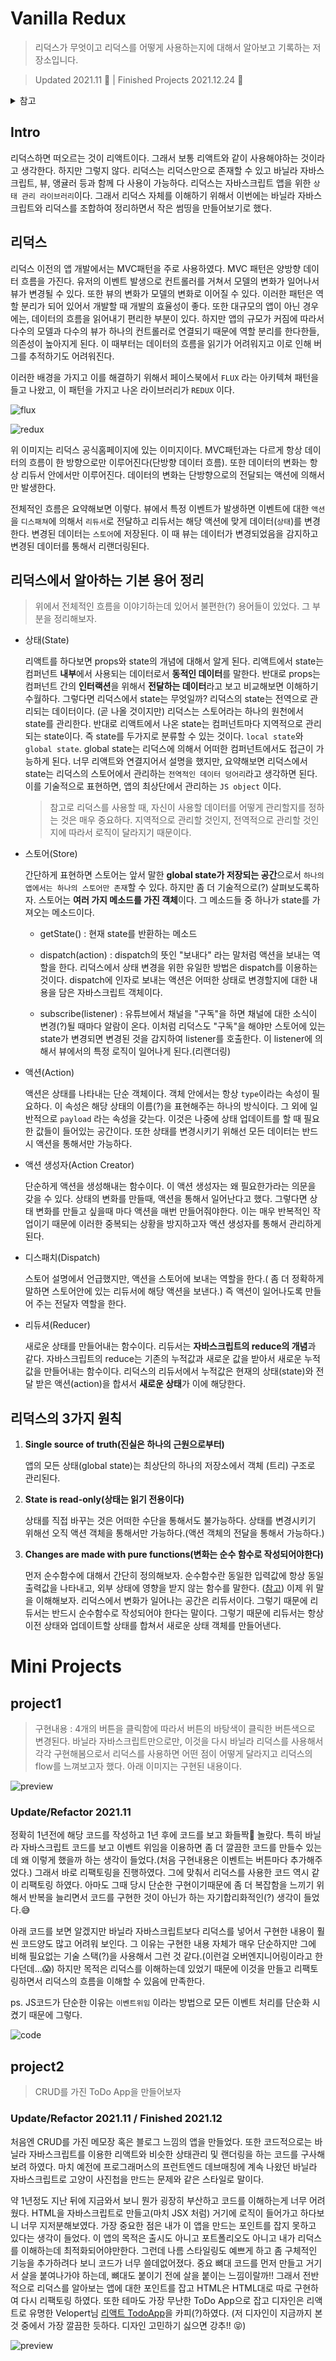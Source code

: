 # Vanilla Redux

> 리덕스가 무엇이고 리덕스를 어떻게 사용하는지에 대해서 알아보고 기록하는 저장소입니다.

> Updated 2021.11 🚀 | Finished Projects 2021.12.24 🥳

<details>
<summary>참고</summary>

- 📺 [생활코딩 리덕스](https://opentutorials.org/module/4078)

- 📗 [리덕스 공식 홈페이지](https://ko.redux.js.org/)

- 🗒 [리덕스(Redux)는 왜 쓰는 건데⁉](https://medium.com/@wooder2050/%EB%A6%AC%EB%8D%95%EC%8A%A4-redux-%EB%8A%94-%EC%99%9C-%EC%93%B0%EB%8A%94-%EA%B1%B4%EB%8D%B0-2eaafce30f27)

- 📕 [리액트를 다루는 기술](https://thebook.io/080203/ch16-01/)

</details>

## Intro

리덕스하면 떠오르는 것이 리액트이다. 그래서 보통 리액트와 같이 사용해야하는 것이라고 생각한다. 하지만 그렇지 않다. 리덕스는 리덕스만으로 존재할 수 있고 바닐라 자바스크립트, 뷰, 앵귤러 등과 함께 다 사용이 가능하다. 리덕스는 자바스크립트 앱을 위한 `상태 관리 라이브러리`이다. 그래서 리덕스 자체를 이해하기 위해서 이번에는 바닐라 자바스크립트와 리덕스를 조합하여 정리하면서 작은 썸띵을 만들어보기로 했다.

## 리덕스

리덕스 이전의 앱 개발에서는 MVC패턴을 주로 사용하였다. MVC 패턴은 양방향 데이터 흐름을 가진다. 유저의 이벤트 발생으로 컨트롤러를 거쳐서 모델의 변화가 일어나서 뷰가 변경될 수 있다. 또한 뷰의 변화가 모델의 변화로 이어질 수 있다. 이러한 패턴은 역할 분리가 되어 있어서 개발할 때 개발의 효율성이 좋다. 또한 대규모의 앱이 아닌 경우에는, 데이터의 흐름을 읽어내기 편리한 부분이 있다. 하지만 앱의 규모가 커짐에 따라서 다수의 모델과 다수의 뷰가 하나의 컨트롤러로 연결되기 때문에 역할 분리를 한다한들, 의존성이 높아지게 된다. 이 때부터는 데이터의 흐름을 읽기가 어려워지고 이로 인해 버그를 추적하기도 어려워진다.

이러한 배경을 가지고 이를 해결하기 위해서 페이스북에서 `FLUX` 라는 아키텍쳐 패턴을 들고 나왔고, 이 패턴을 가지고 나온 라이브러리가 `REDUX` 이다.

![flux](https://miro.medium.com/max/700/1*pgxTL69KXTYjupzGO015Ew.png)

![redux](https://ko.redux.js.org/assets/images/ReduxDataFlowDiagram-49fa8c3968371d9ef6f2a1486bd40a26.gif)

위 이미지는 리덕스 공식홈페이지에 있는 이미지이다. MVC패턴과는 다르게 항상 데이터의 흐름이 한 방향으로만 이루어진다(단방향 데이터 흐름). 또한 데이터의 변화는 항상 리듀서 안에서만 이루어진다. 데이터의 변화는 단방향으로의 전달되는 액션에 의해서만 발생한다.

전체적인 흐름은 요약해보면 이렇다. 뷰에서 특정 이벤트가 발생하면 이벤트에 대한 `액션`을 `디스패쳐`에 의해서 `리듀서`로 전달하고 리듀서는 해당 액션에 맞게 데이터(`상태`)를 변경한다. 변경된 데이터는 `스토어`에 저장된다. 이 때 뷰는 데이터가 변경되었음을 감지하고 변경된 데이터를 통해서 리랜더링된다.

## 리덕스에서 알아하는 기본 용어 정리

> 위에서 전체적인 흐름을 이야기하는데 있어서 불편한(?) 용어들이 있었다. 그 부분을 정리해보자.

- 상태(State)

  리액트를 하다보면 props와 state의 개념에 대해서 알게 된다. 리액트에서 state는 컴퍼넌트 **내부**에서 사용되는 데이터로서 **동적인 데이터**를 말한다. 반대로 props는 컴퍼넌트 간의 **인터랙션**을 위해서 **전달하는 데이터**라고 보고 비교해보면 이해하기 수월하다. 그렇다면 리덕스에서 state는 무엇일까? 리덕스의 state는 전역으로 관리되는 데이터이다. (곧 나올 것이지만) 리덕스는 스토어라는 하나의 원천에서 state를 관리한다. 반대로 리액트에서 나온 state는 컴퍼넌트마다 지역적으로 관리되는 state이다. 즉 state를 두가지로 분류할 수 있는 것이다. `local state`와 `global state`. global state는 리덕스에 의해서 어떠한 컴퍼넌트에서도 접근이 가능하게 된다. 너무 리액트와 연결지어서 설명을 했지만, 요약해보면 리덕스에서 state는 리덕스의 스토어에서 관리하는 `전역적인 데이터 덩어리`라고 생각하면 된다. 이를 기술적으로 표현하면, 앱의 최상단에서 관리하는 `JS object` 이다.

  > 참고로 리덕스를 사용할 때, 자신이 사용할 데이터를 어떻게 관리할지를 정하는 것은 매우 중요하다. 지역적으로 관리할 것인지, 전역적으로 관리할 것인지에 따라서 로직이 달라지기 때문이다.

- 스토어(Store)

  간단하게 표현하면 스토어는 앞서 말한 **global state가 저장되는 공간**으로서 `하나의 앱에서는 하나의 스토어만 존재`할 수 있다. 하지만 좀 더 기술적으로(?) 살펴보도록하자. 스토어는 **여러 가지 메소드를 가진 객체**이다. 그 메소드들 중 하나가 state를 가져오는 메소드이다.

  - getState() : 현재 state를 반환하는 메소드

  - dispatch(action) : dispatch의 뜻인 "보내다" 라는 말처럼 액션을 보내는 역할을 한다. 리덕스에서 상태 변경을 위한 유일한 방법은 dispatch를 이용하는 것이다. dispatch에 인자로 보내는 액션은 어떠한 상태로 변경할지에 대한 내용을 담은 자바스크립트 객체이다.

  - subscribe(listener) : 유튜브에서 채널을 "구독"을 하면 채널에 대한 소식이 변경(?)될 때마다 알람이 온다. 이처럼 리덕스도 "구독"을 해야만 스토어에 있는 state가 변경되면 변경된 것을 감지하여 listener를 호출한다. 이 listener에 의해서 뷰에서의 특정 로직이 일어나게 된다.(리랜더링)

- 액션(Action)

  액션은 상태를 나타내는 단순 객체이다. 객체 안에서는 항상 `type`이라는 속성이 필요하다. 이 속성은 해당 상태의 이름(?)을 표현해주는 하나의 방식이다. 그 외에 일반적으로 `payload` 라는 속성을 갖는다. 이것은 나중에 상태 업데이트를 할 때 필요한 값들이 들어있는 공간이다. 또한 상태를 변경시키기 위해선 모든 데이터는 반드시 액션을 통해서만 가능하다.

- 액션 생성자(Action Creator)

  단순하게 액션을 생성해내는 함수이다. 이 액션 생성자는 왜 필요한가라는 의문을 갖을 수 있다. 상태의 변화를 만들때, 액션을 통해서 일어난다고 했다. 그렇다면 상태 변화를 만들고 싶을때 마다 액션을 매번 만들어줘야한다. 이는 매우 반복적인 작업이기 때문에 이러한 중복되는 상황을 방지하고자 액션 생성자를 통해서 관리하게 된다.

- 디스패치(Dispatch)

  스토어 설명에서 언급했지만, 액션을 스토어에 보내는 역할을 한다.( 좀 더 정확하게 말하면 스토어안에 있는 리듀서에 해당 액션을 보낸다.) 즉 액션이 일어나도록 만들어 주는 전달자 역할을 한다.

- 리듀셔(Reducer)

  새로운 상태를 만들어내는 함수이다. 리듀서는 **자바스크립트의 reduce의 개념**과 같다. 자바스크립트의 reduce는 기존의 누적값과 새로운 값을 받아서 새로운 누적값을 만들어내는 함수이다. 리덕스의 리듀서에서 누적값은 현재의 상태(state)와 전달 받은 액션(action)을 합셔서 **새로운 상태**가 이에 해당한다.

## 리덕스의 3가지 원칙

1. **Single source of truth(진실은 하나의 근원으로부터)**

   앱의 모든 상태(global state)는 최상단의 하나의 저장소에서 객체 (트리) 구조로 관리된다.

2. **State is read-only(상태는 읽기 전용이다)**

   상태를 직접 바꾸는 것은 어떠한 수단을 통해서도 불가능하다. 상태를 변경시키기 위해선 오직 액션 객체을 통해서만 가능하다.(액션 객체의 전달을 통해서 가능하다.)

3. **Changes are made with pure functions(변화는 순수 함수로 작성되어야한다)**

   먼저 순수함수에 대해서 간단히 정의해보자. 순수함수란 동일한 입력값에 항상 동일 출력값을 나타내고, 외부 상태에 영향을 받지 않는 함수를 말한다. ([참고](https://velog.io/@recordboy/%ED%95%A8%EC%88%98%ED%98%95-%ED%94%84%EB%A1%9C%EA%B7%B8%EB%9E%98%EB%B0%8D%EC%9D%98-%EC%88%9C%EC%88%98-%ED%95%A8%EC%88%98Pure-Function)) 이제 위 말을 이해해보자. 리덕스에서 변화가 일어나는 공간은 리듀서이다. 그렇기 때문에 리듀서는 반드시 순수함수로 작성되어야 한다는 말이다. 그렇기 때문에 리듀서는 항상 이전 상태와 업데이트할 상태를 합쳐서 새로운 상태 객체를 만들어낸다.

# Mini Projects

## project1

> 구현내용 : 4개의 버튼을 클릭함에 따라서 버튼의 바탕색이 클릭한 버튼색으로 변경된다. 바닐라 자바스크립트만으로만, 이것을 다시 바닐라 리덕스를 사용해서 각각 구현해봄으로서 리덕스를 사용하면 어떤 점이 어떻게 달라지고 리덕스의 flow를 느껴보고자 했다. 아래 이미지는 구현된 내용이다.

![preview](screenshots/project1-preview.gif)

### Update/Refactor 2021.11

정확히 1년전에 해당 코드를 작성하고 1년 후에 코드를 보고 화들짝😬 놀랐다. 특히 바닐라 자바스크립트 코드를 보고 이벤트 위임을 이용하면 좀 더 깔끔한 코드를 만들수 있는데 왜 이렇게 했을까 하는 생각이 들었다.(처음 구현내용은 이벤트는 버튼마다 추가해주었다.) 그래서 바로 리팩토링을 진행하였다. 그에 맞춰서 리덕스를 사용한 코드 역시 같이 리팩토링 하였다. 아마도 그때 당시 단순한 구현이기때문에 좀 더 복잡함을 느끼기 위해서 반복을 늘리면서 코드를 구현한 것이 아닌가 하는 자기합리화적인(?) 생각이 들었다.😅

아래 코드를 보면 알겠지만 바닐라 자바스크립트보다 리덕스를 넣어서 구현한 내용이 훨씬 코드양도 많고 어려워 보인다. 그 이유는 구현한 내용 자체가 매우 단순하지만 그에 비해 필요없는 기술 스택(?)을 사용해서 그런 것 같다.(이런걸 오버엔지니어링이라고 한다던데...😱) 하지만 목적은 리덕스를 이해하는데 있었기 때문에 이것을 만들고 리팩토링하면서 리덕스의 흐름을 이해할 수 있음에 만족한다.

ps. JS코드가 단순한 이유는 `이벤트위임` 이라는 방법으로 모든 이벤트 처리를 단순화 시켰기 때문에 그렇다.

![code](/screenshots/code.png)

## project2

> CRUD를 가진 ToDo App을 만들어보자

### Update/Refactor 2021.11 / Finished 2021.12

처음엔 CRUD를 가진 메모장 혹은 블로그 느낌의 앱을 만들었다. 또한 코드적으로는 바닐라 자바스크립트를 이용한 리액트와 비슷한 상태관리 및 랜더링을 하는 코드를 구사해보려 하였다. 마치 예전에 프로그래머스의 프런트엔드 데브매칭에 계속 나왔던 바닐라 자바스크립트로 고양이 사진첩을 만드는 문제와 같은 스타일로 말이다.

약 1년정도 지난 뒤에 지금와서 보니 뭔가 굉장히 부산하고 코드를 이해하는게 너무 어려웠다. HTML을 자바스크립트로 만들고(마치 JSX 처럼) 거기에 로직이 들어가고 하다보니 너무 지저분해보였다. 가장 중요한 점은 내가 이 앱을 만드는 포인트를 잡지 못하고 있다는 생각이 들었다. 이 앱의 목적은 출시도 아니고 포트폴리오도 아니고 내가 리덕스를 이해하는데 최적화되어야만한다. 그런데 나름 스타일링도 예쁘게 하고 좀 구체적인 기능을 추가하려다 보니 코드가 너무 쓸데없어졌다. 중요 뼈대 코드를 먼저 만들고 거기서 살을 붙여나가야 하는데, 뼈대도 붙이기 전에 살을 붙이는 느낌이랄까!! 그래서 전반적으로 리덕스를 알아보는 앱에 대한 포인트를 잡고 HTML은 HTML대로 따로 구현하여 다시 리팩토링 하였다. 또한 테마도 가장 무난한 ToDo App으로 잡고 디자인은 리액트로 유명한 Velopert님 [리액트 TodoApp](https://mashup-todolist.surge.sh/)을 카피(?)하였다. (저 디자인이 지금까지 본 것 중에서 가장 깔끔한 듯하다. 디자인 고민하기 싫으면 강추!! 😝)

![preview](./screenshots/project2-preview.gif)
